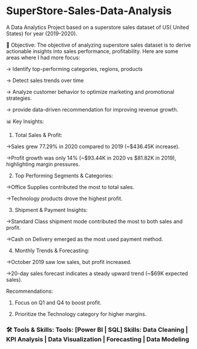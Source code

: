 # SuperStore-Sales-Data-Analysis
A Data Analytics Project based on a superstore sales dataset of US( United States) for year (2019-2020).

🎯 Objective:
The objective of analyzing superstore sales dataset is to derive actionable insights into sales performance, profitability. Here are some areas where I had more focus:

  -> Identify top-performing categories, regions, products

  -> Detect sales trends over time

  -> Analyze customer behavior to optimize marketing and promotional strategies.

  -> provide data-driven recommendation for improving revenue growth.

📊 Key Insights:
1. Total Sales & Profit:

->Sales grew 77.29% in 2020 compared to 2019 (~$436.45K increase).

->Profit growth was only 14% (~$93.44K in 2020 vs $81.82K in 2019), highlighting margin pressures.

2. Top Performing Segments & Categories:
   
->Office Supplies contributed the most to total sales.

->Technology products drove the highest profit.

3. Shipment & Payment Insights:

  ->Standard Class shipment mode contributed the most to both sales and profit.

  ->Cash on Delivery emerged as the most used payment method.

4. Monthly Trends & Forecasting:

  ->October 2019 saw low sales, but profit increased.

  ->20-day sales forecast indicates a steady upward trend (~$69K expected sales).

Recommendations:

1. Focus on Q1 and Q4 to boost profit.
  
3. Prioritize the Technology category for higher margins.

### 🛠 Tools & Skills: Tools: [Power BI | SQL] Skills: Data Cleaning | KPI Analysis | Data Visualization | Forecasting | Data Modeling
